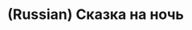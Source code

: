 ---
layout: default
category: mega
lang: en
title: (Russian) Сказка на ночь
slug: sweet-dreams
tags: fun reading stuff 
postid: 301
translated: no
---